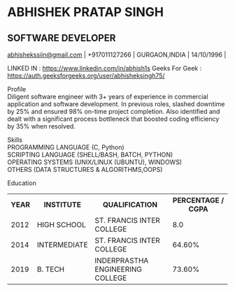# ABHISHEK PRATAP SINGH

## SOFTWARE DEVELOPER
abhishekssiin@gmail.com  | +917011127266 | GURGAON,INDIA | 14/10/1996 | 

LINKED IN : https://www.linkedin.com/in/abhish1s
Geeks For Geek : https://auth.geeksforgeeks.org/user/abhisheksingh75/

Profile<BR>
Diligent software engineer with 3+ years of experience
in commercial application and software
development. In previous roles, slashed downtime by
25% and ensured 98% on-time project completion.
Also identified and dealt with a significant process
bottleneck that boosted coding efficiency by 35%
when resolved.
  
Skills<BR>
PROGRAMMING LANGUAGE (C, Python) <BR>
SCRIPTING LANGUAGE (SHELL/BASH, BATCH,
PYTHON)<BR>
OPERATING SYSTEMS (UNIX/LINUX (UBUNTU),
WINDOWS) <BR>
OTHERS (DATA STRUCTURES & ALGORITHMS,OOPS) <BR>
  
Education
<table>
  <tr>
    <tH>YEAR</tH>
    <tH>INSTITUTE</tH>
    <tH>QUALIFICATION</tH>
    <TH>PERCENTAGE / CGPA</TH>
  </tr>
  <tr>
    <td>2012</td>
    <td>HIGH SCHOOL</td>
    <td>ST. FRANCIS INTER COLLEGE</td>
    <td>8.0</td>
  </tr>
  <tr>
    <td>2014</td>
    <td>INTERMEDIATE</td>
    <td>ST. FRANCIS INTER COLLEGE</td>
    <td>64.60%</td>
  </tr>
  <tr>
    <td>2019</td>
    <td>B. TECH</td>
    <td>INDERPRASTHA ENGINEERING COLLEGE</td>
    <td>73.60%</td>
  </tr>
</table>
  
